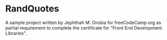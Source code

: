 # RandQuotes
 A sample project written by Jephthah M. Orobia for freeCodeCamp.org as partial requirement to complete the certificate for "Front End Development Libraries".

